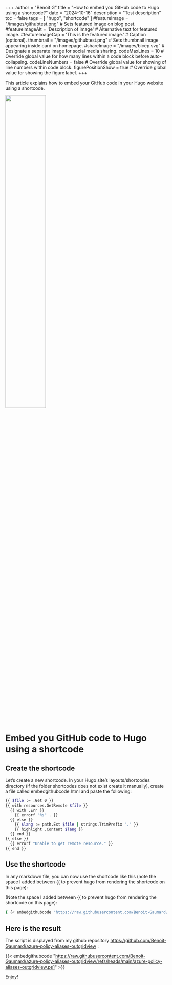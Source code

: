 +++
author = "Benoit G"
title = "How to embed you GitHub code to Hugo using a shortcode?"
date = "2024-10-16"
description = "Test description"
toc = false
tags = [
    "hugo",
    "shortcode"
]
#featureImage = "/images/githubtest.png" # Sets featured image on blog post.
#featureImageAlt = 'Description of image' # Alternative text for featured image.
#featureImageCap = 'This is the featured image.' # Caption (optional).
thumbnail = "/images/githubtest.png" # Sets thumbnail image appearing inside card on homepage.
#shareImage = "/images/bicep.svg" # Designate a separate image for social media sharing.
codeMaxLines = 10 # Override global value for how many lines within a code block before auto-collapsing.
codeLineNumbers = false # Override global value for showing of line numbers within code block.
figurePositionShow = true # Override global value for showing the figure label.
+++

This article explains how to embed your GitHub code in your Hugo website using a shortcode.
<!--more-->

<img src="/images/githubtest.png" width="50%" height="50%">

# Embed you GitHub code to Hugo using a shortcode

## Create the shortcode

Let’s create a new shortcode. In your Hugo site’s layouts/shortcodes directory (if the folder shortcodes does not exist create it manually), create a file called embedgithubcode.html and paste the following:

```Bash
{{ $file := .Get 0 }}
{{ with resources.GetRemote $file }}
  {{ with .Err }}
    {{ errorf "%s" . }}
  {{ else }}
    {{ $lang := path.Ext $file | strings.TrimPrefix "." }}
    {{ highlight .Content $lang }}
  {{ end }}
{{ else }}
  {{ errorf "Unable to get remote resource." }}
{{ end }}
```

## Use the shortcode

In any markdown file, you can now use the shortcode like this (note the space I added between {{ to prevent hugo from rendering the shortcode on this page):

(Note the space I added between {{ to prevent hugo from rendering the shortcode on this page):

```Bash
{ {< embedgithubcode "https://raw.githubusercontent.com/Benoit-Gaumard/azure-policy-aliases-outgridview/refs/heads/main/azure-policy-aliases-outgridview.ps1" >}}
```
## Here is the result

The script is displayed from my github repository https://github.com/Benoit-Gaumard/azure-policy-aliases-outgridview :

{{< embedgithubcode "https://raw.githubusercontent.com/Benoit-Gaumard/azure-policy-aliases-outgridview/refs/heads/main/azure-policy-aliases-outgridview.ps1" >}}

Enjoy!